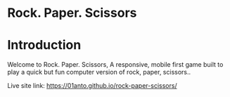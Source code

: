 # Rock. Paper. Scissors

# Introduction
Welcome to Rock. Paper. Scissors, A responsive, mobile first game built to play a quick but fun computer version of rock, paper, scissors..

Live site link: https://01anto.github.io/rock-paper-scissors/
